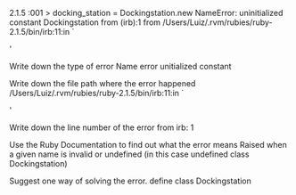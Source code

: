 2.1.5 :001 > docking_station = Dockingstation.new
NameError: uninitialized constant Dockingstation
  from (irb):1
  from /Users/Luiz/.rvm/rubies/ruby-2.1.5/bin/irb:11:in `<main>'

 Write down the type of error
 Name error
 unitialized constant

 Write down the file path where the error happened
 /Users/Luiz/.rvm/rubies/ruby-2.1.5/bin/irb:11:in `<main>'

 Write down the line number of the error
 from irb: 1

 Use the Ruby Documentation to find out what the error means
 Raised when a given name is invalid or undefined (in this case undefined class Dockingstation)

 Suggest one way of solving the error.
 define class Dockingstation